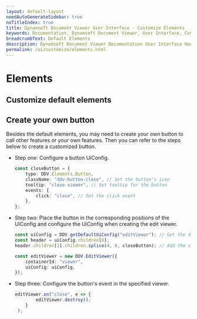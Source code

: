 ```yaml
---
layout: default-layout
needAutoGenerateSidebar: true
noTitleIndex: true
title: Dynamsoft Document Viewer User Interface - Customize Elements
keywords: Documentation, Dynamsoft Document Viewer, User Interface, Customize Elements
breadcrumbText: Default Elements
description: Dynamsoft Document Viewer Documentation User Interface How to Customize Elements 
permalink: /ui/customize/elements.html
---
```


# Elements

## Customize default elements



## Create your own button

Besides the default elements, you may need to create your own button to call other features or your own features. Then you can refer to the steps below to create a customized button.

- Step one: Configure a button UiConfig.
    ```typescript
    const closeButton = {
        type: DDV.Elements.Button, 
        className: "ddv-button-close", // Set the button's icon
        tooltip: "close viewer", // Set tooltip for the button
        events: {
            click: "close", // Set the click event
        }, 
    };
    ```
- Step two: Place the button in the corresponding positions of the UiConfig and configure the UiConfig when creating the edit viewer.
    ```typescript
    const uiConfig = DDV.getDefaultUiConfig("editViewer"); // Get the default UiConfig of EditViewer
    const header = uiConfig.children[0];
    header.children[1].children.splice(4, 0, closeButton); // Add the close button to the header's right

    const editViewer = new DDV.EditViewer({
        containerId: "viewer",
        uiConfig: uiConfig,
    });
    ```
- Step three: Configure the button's event in the specified viewer.
    ```typescript
    editViewer.on("close", e => {
            editViewer.destroy();
        }
     );
    ```